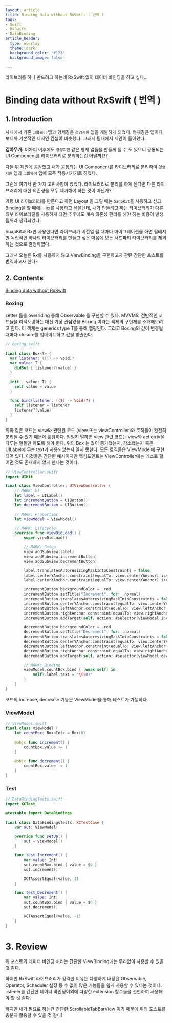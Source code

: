 ```yaml
---
layout: article
title: Binding data without RxSwift ( 번역 )
tags:
- Swift
- RxSwift
- DataBinding
article_header:
  type: overlay
  theme: dark
  background_color: '#123'
  background_image: false

---
```


라이브러를 하나 만드려고 하는데 RxSwift 없이 데이터 바인딩을 하고 싶다...

<!--more-->

# Binding data without RxSwift ( 번역 )

## 1. Introduction

사내에서 기존 `그룹웨어` 앱과 형제같은 `경영지원` 앱을 개발하게 되었다. 형재같은 앱이다 보니까 기본적인 디자인 컨셉이 비슷했다. 그래서 팀내에서 제안이 들어왔다.

**김아무개:** 어차피 이후에도 `경영지원` 같은 형제 앱들을 만들게 될 수 도 있으니 공통되는 UI Component를 라이브러리로 분리하는건 어떨까요? 

다들 위 제안에 공감했고 내가 공통되는 UI Component를 라이브러리로 분리하여 `경영지원` 앱과 `그룹웨어` 앱에 모두 적용시키기로 하였다. 

그런데 여기서 한 가지 고민사항이 있었다. 라이브러리로 분리를 하게 된다면 다른 라이브러리에 대한 의존성을 모두 제거해야 하는 것이 아닌가? 

가령 UI 라이브러리를 만든다고 하면 Layout 을 그릴 때는 `SanpKit`을 사용하고 싶고 Binding을 할 때에는 `Rx`를 사용하고 싶을텐데, 내가 만들려고 하는 라이브러리가 다른 외부 라이브러릴를 사용하게 되면 추후에도 계속 의존성 관리를 해야 하는 비용이 발생될꺼라 생각되었다. 

SnapKit과 Rx만 사용한다면 라이브러가 버전업 될 때마다 마이그레이션을 하면 될테지만 독립적인 하나의 라이브러리를 만들고 싶은 마음에 모든 서드파티 라이브러리를 제외하는 것으로 결정하였다. 

그래서 오늘은 Rx를 사용하지 않고 ViewBinding을 구현하고자 관련 간단한 포스트를 번역하고자 한다~ 

## 2. Contents

[Binding data without RxSwift](https://brunomunizaf.medium.com/binding-data-without-rxswift-8dda15fdcd2c)

### Boxing

setter 들을 overriding 통해 Observable 을 구현할 수 있다. MVVM의 전반적인 코드들을 리팩토링하는 대신 가장 관심있을 Boxing 이라는 객체의 구현체를 소개해보려고 한다. 이 객체는 generics type T를 통해 랩핑된다. 그리고 Boxing의 값이 변경될 때마다 closure를 업데이트하고 값을 방출한다.

```swift
// Boxing.swift

final class Box<T> {
  var listener: ((T) -> Void)?
  var value: T {
    didSet { listener?(value) }
  } 

  init(_ value: T) {
    self.value = value
  }

  func bind(listener: ((T) -> Void)?) {
    self.listener = listener
    listener?(value)
  }
}
```

위와 같은 코드는 view와 관련된 코드 (view 또는 viewController)와 로직들이 완전히 분리될 수 있기 때문에 훌륭하다. 엄밀히 말하면 view 관련 코드는 view와 action들을 다루는 일들만 하도록 해야 한다. 위의 Box 는 값이 증가했는지, 감소했는지 혹은 UILabel에 무슨 text가 사용되었는지 알지 못한다. 모든 로직들은 ViewModel에 구현되어 있다. 이것들은 간단한 예시이지만 핵심포인트는 ViewController에는 테스트 할 어떤 것도 존재하지 않게 한다는 것이다. 

```swift
// ViewController.swift
import UIKit

final class ViewController: UIViewController {
    // MARK: UI
    let label = UILabel()
    let incrementButton = UIButton()
    let decrementButton = UIButton()

    // MARK: Properties
    let viewModel = ViewModel()

    // MARK: Lifecycle
    override func viewDidLoad() {
        super.viewDidLoad()

        // MARK: Setup
        view.addSubview(label)
        view.addSubview(incrementButton)
        view.addSubview(decrementButton)

        label.translatesAutoresizingMaskIntoConstraints = false
        label.centerYAnchor.constraint(equalTo: view.centerYAnchor).isActive = true
        label.centerXAnchor.constraint(equalTo: view.centerXAnchor).isActive = true

        incrementButton.backgroundColor = .red
        incrementButton.setTitle("Increment", for: .normal)
        incrementButton.translatesAutoresizingMaskIntoConstraints = false
        incrementButton.centerYAnchor.constraint(equalTo: view.centerYAnchor, constant: 50).isActive = true
        incrementButton.leftAnchor.constraint(equalTo: view.leftAnchor, constant: 100).isActive = true
        incrementButton.rightAnchor.constraint(equalTo: view.rightAnchor, constant: -100).isActive = true
        incrementButton.addTarget(self, action: #selector(viewModel.increment), for: .touchUpInside)

        decrementButton.backgroundColor = .red
        decrementButton.setTitle("Decrement", for: .normal)
        decrementButton.translatesAutoresizingMaskIntoConstraints = false
        decrementButton.centerYAnchor.constraint(equalTo: view.centerYAnchor, constant: 100).isActive = true
        decrementButton.leftAnchor.constraint(equalTo: view.leftAnchor, constant: 100).isActive = true
        decrementButton.rightAnchor.constraint(equalTo: view.rightAnchor, constant: -100).isActive = true
        decrementButton.addTarget(self, action: #selector(viewModel.decrement), for: .touchUpInside)

        // MARK: Binding
        viewModel.countBox.bind { [weak self] in
            self?.label.text = "\($0)"
        }
    }
}
```

코드의 increase, decrease 기능은 ViewModel을 통해 테스트가 가능하다. 

### ViewModel

```swift
// ViewModel.swift
final class ViewModel {
    let countBox: Box<Int> = Box(0)

    @objc func increment() {
        countBox.value += 1
    }

    @objc func decrement() {
        countBox.value -= 1
    }
}
```

### Test

```swift
// DataBindingTests.swift
import XCTest

@testable import DataBindings

final class DataBindingsTests: XCTestCase {
    var sut: ViewModel!

    override func setUp() {
        sut = ViewModel()
    }

    func test_Increment() {
        var value: Int!
        sut.countBox.bind { value = $0 }
        sut.increment()

        XCTAssertEqual(value, 1)
    }

    func test_Decrement() {
        var value: Int!
        sut.countBox.bind { value = $0 }
        sut.decrement()

        XCTAssertEqual(value, -1)
    }
}
```

# 3. Review

위 포스트의 데이터 바인딩 처리는 간단한 ViewBinding에는 무리없이 사용할 수 있을 것 같다. 

하지만 RxSwift 라이브러리가 강력한 이유는 다양하게 내장된 Observable, Operator, Scheduler 설정 등 수 없이 많은 기능들을 쉽게 사용할 수 있다는 것이다. listener를 간단한 데이터 바인딩이외에 다양한 extension 함수들을 선언하여 사용해야 할 것 같다. 

하지만 내가 필요로 하는건 간단한 ScrollableTabBarView 이기 때문에 위의 포스트를 충분히 활용할 수 있을 것 같다!